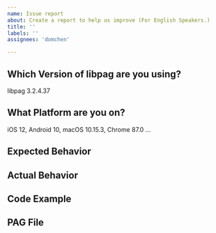 ```yaml
---
name: Issue report
about: Create a report to help us improve (For English Speakers.)
title: ''
labels: ''
assignees: 'domchen'

---
```


<!--
## libpag Issue
Hello! Sorry you're having an Issue! Please help us make libpag better by filling everything below out with as much information as you can, so we can try to reproduce and fix the issue!
-->


## Which Version of libpag are you using?

libpag 3.2.4.37

## What Platform are you on? 

iOS 12, Android 10, macOS 10.15.3, Chrome 87.0  ...

## Expected Behavior 
<!-- Screenshots encouraged -->

## Actual Behavior
<!-- Screenshots encouraged -->

## Code Example

## PAG File
<!-- Adding the related PAG file helps us debug the issue faster! -->